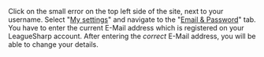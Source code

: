 Click on the small error on the top left side of the site, next to your username. Select "[My settings](https://www.joduska.me/forum/index.php?app=core&module=usercp)" and navigate to the "[Email & Password](https://www.joduska.me/forum/index.php?app=core&module=usercp&tab=core&area=email)" tab. You have to enter the current E-Mail address which is registered on your LeagueSharp account. After entering the *correct* E-Mail address, you will be able to change your details.
